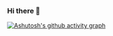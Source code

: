 ### Hi there 👋

<!--
**kharljordan/kharljordan** is a ✨ _special_ ✨ repository because its `README.md` (this file) appears on your GitHub profile.

Here are some ideas to get you started:

- 🔭 I’m currently working on Web development
- 🌱 I’m currently learning Web pentesting
- 👯 I’m looking to collaborate on beginner web dev projects
- 🤔 I’m looking for help with web dev
- 💬 Ask me about Html, Css. Js and web pentesting
- 📫 How to reach me: mailbooth.id@gmail.com
- ⚡ Fun fact: I design also
-->
[![Ashutosh's github activity graph](https://github-readme-activity-graph.cyclic.app/graph?username=kharljordan)](https://github.com/kharljordan/github-readme-activity-graph)
